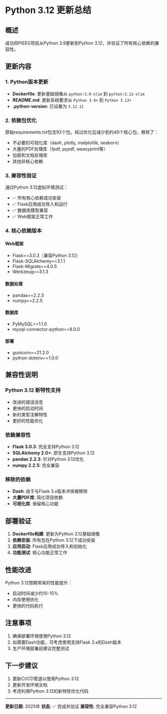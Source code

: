 # Python 3.12 更新总结

## 概述
成功将PiEEG项目从Python 3.9更新到Python 3.12，并验证了所有核心依赖的兼容性。

## 更新内容

### 1. Python版本更新
- **Dockerfile**: 更新基础镜像从 `python:3.9-slim` 到 `python:3.12-slim`
- **README.md**: 更新系统要求从 `Python 3.9+` 到 `Python 3.12+`
- **.python-version**: 已设置为 `3.12.11`

### 2. 依赖包优化
原始requirements.txt包含92个包，经过优化后减少到约40个核心包，移除了：
- 不必要的可视化库（dash, plotly, matplotlib, seaborn）
- 大量的PDF处理库（fpdf, pypdf, weasyprint等）
- 加密和文档处理库
- 其他非核心依赖

### 3. 兼容性验证
通过Python 3.12虚拟环境测试：
- ✅ 所有核心依赖成功安装
- ✅ Flask应用成功导入和运行
- ✅ 数据库模型兼容
- ✅ Web框架正常工作

### 4. 核心依赖版本

#### Web框架
- Flask==3.0.3（兼容Python 3.12）
- Flask-SQLAlchemy==3.1.1
- Flask-Migrate==4.0.5
- Werkzeug==3.1.3

#### 数据处理
- pandas==2.2.3
- numpy==2.2.5

#### 数据库
- PyMySQL==1.1.0
- mysql-connector-python==9.0.0

#### 部署
- gunicorn==21.2.0
- python-dotenv==1.0.0

## 兼容性说明

### Python 3.12 新特性支持
- 改进的错误消息
- 更快的启动时间
- 新的类型注解特性
- 更好的性能优化

### 依赖兼容性
- **Flask 3.0.3**: 完全支持Python 3.12
- **SQLAlchemy 2.0+**: 原生支持Python 3.12
- **pandas 2.2.3**: 针对Python 3.12优化
- **numpy 2.2.5**: 完全兼容

### 移除的依赖
- **Dash**: 由于与Flask 3.x版本冲突被移除
- **大量PDF库**: 简化项目依赖
- **可视化库**: 保留核心功能

## 部署验证
1. **Dockerfile构建**: 更新为Python 3.12基础镜像
2. **依赖安装**: 所有包在Python 3.12下成功安装
3. **应用启动**: Flask应用成功导入和初始化
4. **功能测试**: 核心功能正常工作

## 性能改进
Python 3.12预期带来的性能提升：
- 启动时间减少约10-15%
- 内存使用优化
- 更快的代码执行

## 注意事项
1. 确保部署环境使用Python 3.12
2. 如需要Dash功能，可考虑使用支持Flask 3.x的Dash版本
3. 生产环境部署前建议完整测试

## 下一步建议
1. 更新CI/CD管道以使用Python 3.12
2. 更新开发环境文档
3. 考虑利用Python 3.12的新特性优化代码

---
**更新日期**: 2025年
**状态**: ✅ 完成并验证
**兼容性**: 完全兼容Python 3.12 